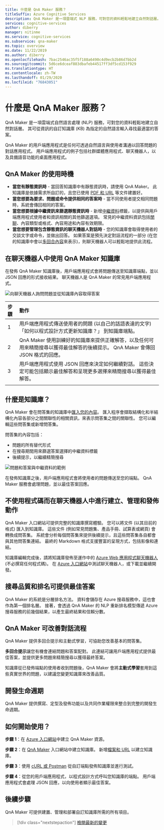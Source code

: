 ```yaml
---
title: 什麼是 QnA Maker 服務？
titleSuffix: Azure Cognitive Services
description: QnA Maker 是一項雲端式 NLP 服務，可對您的資料輕鬆地建立自然對話層。 其可從資訊的自訂知識庫 (KB) 為指定的自然語言輸入尋找最適當的答案。
services: cognitive-services
author: diberry
manager: nitinme
ms.service: cognitive-services
ms.subservice: qna-maker
ms.topic: overview
ms.date: 11/22/2019
ms.author: diberry
ms.openlocfilehash: 7bac2546ac35f5f188a6490c4d9ecb2b86d7bb2d
ms.sourcegitcommit: 5d6ce6dceaf883dbafeb44517ff3df5cd153f929
ms.translationtype: HT
ms.contentlocale: zh-TW
ms.lasthandoff: 01/29/2020
ms.locfileid: "76843051"
---
```

# <a name="what-is-the-qna-maker-service"></a>什麼是 QnA Maker 服務？

QnA Maker 是一項雲端式自然語言處理 (NLP) 服務，可對您的資料輕鬆地建立自然對話層。 其可從資訊的自訂知識庫 (KB) 為指定的自然語言輸入尋找最適當的答案。

QnA Maker 的用戶端應用程式是任何可透過自然語言與使用者溝通以回答問題的對話應用程式。 用戶端應用程式的例子包括社群媒體應用程式、聊天機器人，以及具備語音功能的桌面應用程式。

## <a name="when-to-use-qna-maker"></a>QnA Maker 的使用時機

* **當您有靜態資訊時** - 當回答知識庫中有靜態資訊時，請使用 QnA Maker。 此知識庫是依據需求所自訂的，且您已使用 [PDF 和 URL](../concepts/content-types.md) 等文件建置好。
* **當您想要為要求、問題或命令提供相同的答案時** - 當不同使用者提交相同問題時，系統會傳回相同的答案。
* **當您想要根據中繼資訊來篩選靜態資訊時** - 新增[中繼資料](../how-to/metadata-generateanswer-usage.md)標籤，以提供與用戶端應用程式使用者和資訊相關的其他篩選選項。 常見的中繼資料資訊包括[閒聊](../how-to/chit-chat-knowledge-base.md)、內容類型或格式、內容用途和內容有效期限。
* **當您想要管理包含靜態資訊的聊天機器人對話時** - 您的知識庫會取得使用者的交談文字或命令，並做出回答。 如果答案是預先決定對話流程的一部分 (在您的知識庫中會以[多回合內容](../how-to/multiturn-conversation.md)來表示)，則聊天機器人可以輕鬆地提供此流程。

## <a name="use-qna-maker-knowledge-base-in-a-chat-bot"></a>在聊天機器人中使用 QnA Maker 知識庫

在發佈 QnA Maker 知識庫後，用戶端應用程式會將問題傳送至知識庫端點，並以 JSON 回應的形式接收結果。 聊天機器人是 QnA Maker 的常見用戶端應用程式。

![向聊天機器人詢問問題並從知識庫內容取得答案](../media/qnamaker-overview-learnabout/bot-chat-with-qnamaker.png)

|步驟|動作|
|:--|:--|
|1|用戶端應用程式傳送使用者的問題  (以自己的話語表達的文字)「如何以程式設計方式更新知識庫？」 到知識庫端點。|
|2|QnA Maker 使用訓練好的知識庫來提供正確解答，以及任何可用來精簡搜尋以獲得最佳解答的後續提示。 QnA Maker 會傳回 JSON 格式的回應。|
|3|用戶端應用程式使用 JSON 回應來決定如何繼續對話。 這些決定可能包括顯示最佳解答和呈現更多選擇來精簡搜尋以獲得最佳解答。 |
|||

## <a name="what-is-a-knowledge-base"></a>什麼是知識庫？

QnA Maker 會在問答集的知識庫中[匯入您的內容](../concepts/knowledge-base.md)。 匯入程序會擷取結構化和半結構化內容各部分之間關聯性的相關資訊，來表示問答集之間的關聯性。 您可以編輯這些問答集或新增問答集。

問答集的內容包括：
* 問題的所有替代形式
* 在搜尋期間用來篩選答案選擇的中繼資料標籤
* 後續提示，以繼續精簡搜尋

![問題和答案與中繼資料的範例](../media/qnamaker-overview-learnabout/example-question-and-answer-with-metadata.png)

在發佈知識庫之後，用戶端應用程式會將使用者的問題傳送至您的端點。 QnA Maker 服務會處理問題，並以最佳答案回應。

## <a name="create-manage-and-publish-to-a-bot-without-code"></a>不使用程式碼而在聊天機器人中進行建立、管理和發佈動作

QnA Maker 入口網站可提供完整的知識庫撰寫體驗。 您可以將文件 (以其目前的格式) 匯入到知識庫。 這些文件 (例如常見問題集、產品手冊、試算表或網頁) 會轉換成問答集。 系統會分析每個問答集來提供後續提示，且這些問答集各自都會與其他問答集連結。 最終的 Markdown  格式支援豐富的呈現方式，包括影像和連結。

知識庫編輯完成後，請將知識庫發佈至運作中的 [Azure Web 應用程式聊天機器人](https://azure.microsoft.com/services/bot-service/) (不必撰寫任何程式碼)。 在 [Azure 入口網站](https://portal.azure.com)中測試聊天機器人，或下載並繼續開發。

## <a name="search-quality-and-ranking-provides-the-best-possible-answer"></a>搜尋品質和排名可提供最佳答案

QnA Maker 的系統是分層排名方法。 資料會儲存在 Azure 搜尋服務中，這也會作為第一個排名層。 接著，會透過 QnA Maker 的 NLP 重新排名模型傳遞 Azure 搜尋服務的前幾個結果，以產生最終結果和信賴分數。

## <a name="qna-maker-improves-the-conversation-process"></a>QnA Maker 可改善對話流程

QnA Maker 提供多回合提示和主動式學習，可協助您改善基本的問答集。

**多回合提示**讓您有機會連結問題和答案配對。 此連結可讓用戶端應用程式提供最佳答案，並提供更多問題來精簡搜尋以獲得最終答案。

知識庫從已發佈端點的使用者收到問題後，QnA Maker 會將**主動式學習**套用到這些真實世界的問題，以建議您變更知識庫來改善品質。

## <a name="development-lifecycle"></a>開發生命週期

QnA Maker 提供撰寫、定型及發佈功能以及共同作業權限來整合到完整的開發生命週期。

## <a name="how-do-i-start"></a>如何開始使用？

**步驟 1**：在 [Azure 入口網站](https://portal.azure.com)中建立 QnA Maker 資源。

**步驟 2**：在 [QnA Maker](https://www.qnamaker.ai) 入口網站中建立知識庫。 新增[檔案和 URL](../concepts/content-types.md) 以建立知識庫。

**步驟 3**：使用 [cURL 或 Postman](../Quickstarts/get-answer-from-knowledge-base-using-url-tool.md) 從自訂端點發佈知識庫並進行測試。

**步驟 4**：從您的用戶端應用程式，以程式設計方式呼叫您知識庫的端點。 用戶端應用程式會處理 JSON 回應，以向使用者顯示最佳答案。

## <a name="next-steps"></a>後續步驟
QnA Maker 可提供建置、管理和部署自訂知識庫所需的所有項目。

> [!div class="nextstepaction"]
> [檢閱最新的變更](../whats-new.md)
